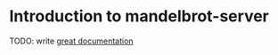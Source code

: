 # Introduction to mandelbrot-server

TODO: write [great documentation](http://jacobian.org/writing/great-documentation/what-to-write/)
